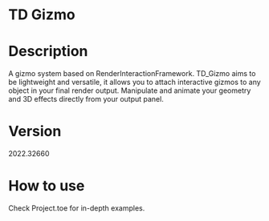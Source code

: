 # TD Gizmo

# Description
A gizmo system based on RenderInteractionFramework. TD_Gizmo aims to be lightweight and versatile, it allows you to attach interactive gizmos to any object in your final render output. Manipulate and animate your geometry and 3D effects directly from your output panel.

# Version
2022.32660

# How to use
Check Project.toe for in-depth examples.
